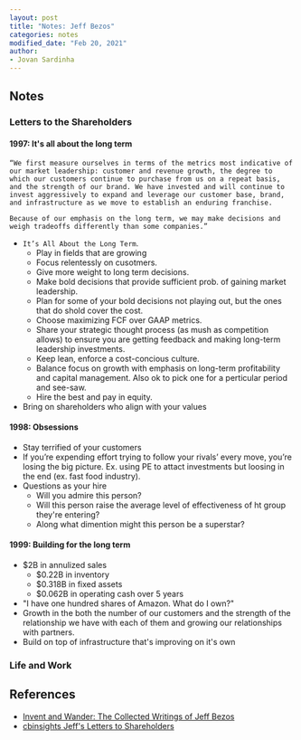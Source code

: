 ```yaml
---
layout: post
title: "Notes: Jeff Bezos"
categories: notes
modified_date: "Feb 20, 2021"
author:
- Jovan Sardinha
---
```


## Notes

### Letters to the Shareholders

#### 1997: It's all about the long term

```
“We first measure ourselves in terms of the metrics most indicative of our market leadership: customer and revenue growth, the degree to which our customers continue to purchase from us on a repeat basis, and the strength of our brand. We have invested and will continue to invest aggressively to expand and leverage our customer base, brand, and infrastructure as we move to establish an enduring franchise.

Because of our emphasis on the long term, we may make decisions and weigh tradeoffs differently than some companies.”

```

* `It’s All About the Long Term`.
    * Play in fields that are growing
    * Focus relentessly on cusotmers.
    * Give more weight to long term decisions.
    * Make bold decisions that provide sufficient prob. of gaining market leadership.
    * Plan for some of your bold decisions not playing out, but the ones that do shold cover the cost.
    * Choose maximizing FCF over GAAP metrics.
    * Share your strategic thought process (as mush as competition allows) to ensure you are getting feedback and making long-term leadership investments.
    * Keep lean, enforce a cost-concious culture.
    * Balance focus on growth with emphasis on long-term profitability and capital management. Also ok to pick one for a perticular period and see-saw.
    * Hire the best and pay in equity.
* Bring on shareholders who align with your values

#### 1998: Obsessions
* Stay terrified of your customers
* If you’re expending effort trying to follow your rivals’ every move, you’re losing the big picture. Ex. using PE to attact investments but loosing in the end (ex. fast food industry).
* Questions as your hire
    * Will you admire this person?
    * Will this person raise the average level of effectiveness of ht group they're entering?
    * Along what dimention might this person be a superstar?

#### 1999: Building for the long term
* $2B in annulized sales
    * $0.22B in inventory
    * $0.318B in fixed assets
    * $0.062B in operating cash over 5 years
* "I have one hundred shares of Amazon. What do I own?"
* Growth in the both the number of our customers and the strength of the relationship we have with each of them and growing our relationships with partners.
* Build on top of infrastructure that's improving on it's own



### Life and Work

## References

* [Invent and Wander: The Collected Writings of Jeff Bezos](https://www.amazon.com/Invent-Wander-Collected-Writings-Introduction-ebook/dp/B08BCCT6MW)
* [cbinsights Jeff's Letters to Shareholders](https://www.cbinsights.com/research/bezos-amazon-shareholder-letters/)
